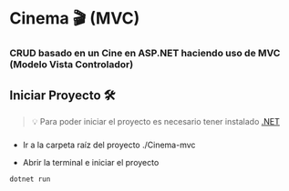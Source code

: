 # Cinema 🎬 (MVC)

### CRUD basado en un Cine en ASP.NET haciendo uso de MVC (Modelo Vista Controlador)

## Iniciar Proyecto 🛠️

> 💡 Para poder iniciar el proyecto es necesario tener instalado [.NET](https://dotnet.microsoft.com/es-es/download)

###

- Ir a la carpeta raíz del proyecto ./Cinema-mvc

- Abrir la terminal e iniciar el proyecto

```bash
dotnet run
```